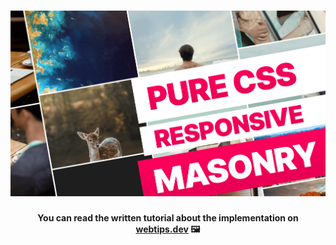 <h1 align="center">
    <img src="css-masonry.png" alt="Masonry layout created with CSS" />
</h1>
<h4 align="center">You can read the written tutorial about the implementation on <strong><a href="https://www.webtips.dev/masonry-in-css">webtips.dev</a></strong> 🖼️</h4>
